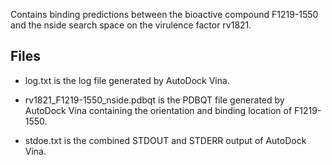 Contains binding predictions between the bioactive compound F1219-1550 and the nside search space on the virulence factor rv1821.

## Files

- log.txt is the log file generated by AutoDock Vina.

- rv1821_F1219-1550_nside.pdbqt is the PDBQT file generated by AutoDock Vina containing the orientation and binding location of F1219-1550.

- stdoe.txt is the combined STDOUT and STDERR output of AutoDock Vina.

